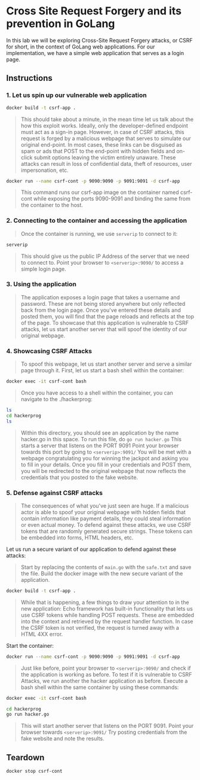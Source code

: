 # Cross Site Request Forgery and its prevention in GoLang

In this lab we will be exploring Cross-Site Request Forgery attacks, or CSRF for short, in the context of GoLang web applications.
For our implementation, we have a simple web application that serves as a login page.

## Instructions

### 1. Let us spin up our vulnerable web application

```bash
docker build -t csrf-app .
```

> This should take about a minute, in the mean time let us talk about the how this exploit works.
> Ideally, only the developer-defined endpoint must act as a sign-in page.
> However, in case of CSRF attacks, this request is forged by a malicious webpage that serves to simulate our original end-point.
> In most cases, these links can be disguised as spam or ads that POST to the end-point with hidden fields and on-click submit options leaving the victim entirely unaware.
> These attacks can result in loss of confidential data, theft of resources, user impersonation, etc.

```bash
docker run --name csrf-cont -p 9090:9090 -p 9091:9091 -d csrf-app
```

> This command runs our csrf-app image on the container named csrf-cont while exposing the ports 9090-9091 and binding the same from the container to the host.

### 2. Connecting to the container and accessing the application

> Once the container is running, we use `serverip` to connect to it:

```bash
serverip
```

> This should give us the public IP Address of the server that we need to connect to.
> Point your browser to `<serverip>:9090/` to access a simple login page.

### 3. Using the application

> The application exposes a login page that takes a username and password.
> These are not being stored anywhere but only reflected back from the login page.
> Once you've entered these details and posted them, you will find that the page reloads and reflects at the top of the page.
> To showcase that this application is vulnerable to CSRF attacks, let us start another server that will spoof the identity of our original webpage.

### 4. Showcasing CSRF Attacks

> To spoof this webpage, let us start another server and serve a similar page through it.
> First, let us start a bash shell within the container:

```bash
docker exec -it csrf-cont bash
```

> Once you have access to a shell within the container, you can navigate to the ./hackerprog:

```bash
ls
cd hackerprog
ls
```

> Within this directory, you should see an application by the name hacker.go in this space.
> To run this file, do `go run hacker.go`
> This starts a server that listens on the PORT 9091
> Point your browser towards this port by going to `<serverip>:9091/`
> You will be met with a webpage congratulating you for winning the jackpot and asking you to fill in your details.
> Once you fill in your credentials and POST them, you will be redirected to the original webpage that now reflects the credentials that you posted to the fake website.

### 5. Defense against CSRF attacks

> The consequences of what you've just seen are huge. If a malicious actor is able to spoof your original webpage with hidden fields that contain information like payment details, they could steal information or even actual money.
> To defend against these attacks, we use CSRF tokens that are randomly generated secure strings. These tokens can be embedded into forms, HTML headers, etc.

Let us run a secure variant of our application to defend against these attacks:
> Start by replacing the contents of `main.go` with the `safe.txt` and save the file.
> Build the docker image with the new secure variant of the application.

```bash
docker build -t csrf-app .
```

> While that is happening, a few things to draw your attention to in the new application:
> Echo framework has built-in functionality that lets us use CSRF tokens while handling POST requests.
> These are embedded into the context and retrieved by the request handler function.
> In case the CSRF token is not verified, the request is turned away with a HTML 4XX error.

Start the container:

```bash
docker run --name csrf-cont -p 9090:9090 -p 9091:9091 -d csrf-app
```

> Just like before, point your browser to `<serverip>:9090/` and check if the application is working as before.
> To test if it is vulnerable to CSRF Attacks, we run another the hacker application as before.
> Execute a bash shell within the same container by using these commands:

```bash
docker exec -it csrf-cont bash
```

```bash
cd hackerprog
go run hacker.go
```

> This will start another server that listens on the PORT 9091. Point your browser towards `<serverip>:9091/`
> Try posting credentials from the fake website and note the results.

## Teardown

```bash
docker stop csrf-cont
```
